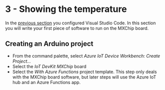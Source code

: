 # 3 - Showing the temperature

In the [previous section](./1.ConfigureVSCode.md) you configured Visual Studio Code. In this section you will write your first piece of software to run on the MXChip board.

## Creating an Arduino project

* From the command palette, select *Azure IoT Device Workbench: Create Project...*
* Select the *IoT DevKit MXChip* board
* Select the *With Azure Functions* project template. This step only deals with the MXChip board software, but later steps will use the Azure IoT hub and an Azure Functions app.